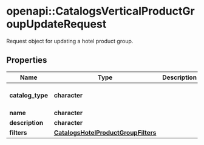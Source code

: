 # openapi::CatalogsVerticalProductGroupUpdateRequest

Request object for updating a hotel product group.

## Properties
Name | Type | Description | Notes
------------ | ------------- | ------------- | -------------
**catalog_type** | **character** |  | [optional] [Enum: [HOTEL]] 
**name** | **character** |  | [optional] 
**description** | **character** |  | [optional] 
**filters** | [**CatalogsHotelProductGroupFilters**](CatalogsHotelProductGroupFilters.md) |  | [optional] 


